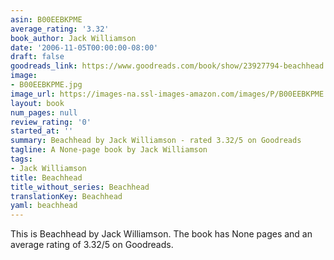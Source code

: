 ```yaml
---
asin: B00EEBKPME
average_rating: '3.32'
book_author: Jack Williamson
date: '2006-11-05T00:00:00-08:00'
draft: false
goodreads_link: https://www.goodreads.com/book/show/23927794-beachhead
image:
- B00EEBKPME.jpg
image_url: https://images-na.ssl-images-amazon.com/images/P/B00EEBKPME.01._SCLZZZZZZZ.jpg
layout: book
num_pages: null
review_rating: '0'
started_at: ''
summary: Beachhead by Jack Williamson - rated 3.32/5 on Goodreads
tagline: A None-page book by Jack Williamson
tags:
- Jack Williamson
title: Beachhead
title_without_series: Beachhead
translationKey: Beachhead
yaml: beachhead
---
```


This is Beachhead by Jack Williamson. The book has None pages and an average rating of 3.32/5 on Goodreads.